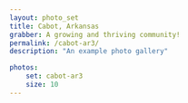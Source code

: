 ```yaml
---
layout: photo_set
title: Cabot, Arkansas
grabber: A growing and thriving community!
permalink: /cabot-ar3/
description: "An example photo gallery"

photos:
    set: cabot-ar3
    size: 10
---
```

